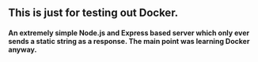 ## This is just for testing out Docker.

#### An extremely simple Node.js and Express based server which only ever sends a static string as a response. The main point was learning Docker anyway.
